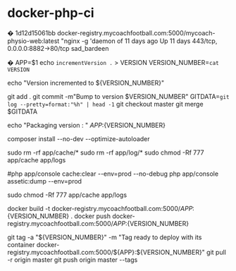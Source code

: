 # docker-php-ci
�
1d12d15061bb        docker-registry.mycoachfootball.com:5000/mycoach-physio-web:latest   "nginx -g 'daemon of   11 days ago         Up 11 days          443/tcp, 0.0.0.0:8882->80/tcp    sad_bardeen

�
APP=$1
echo `incrementVersion .` > VERSION
VERSION_NUMBER=`cat VERSION`

echo "Version incremented to ${VERSION_NUMBER}"

git add .
git commit -m"Bump to version $VERSION_NUMBER"
GITDATA=`git log --pretty=format:"%h" | head -1`
git checkout master
git merge $GITDATA


echo "Packaging version : " ${APP}:${VERSION_NUMBER}


composer install --no-dev --optimize-autoloader

sudo rm -rf app/cache/*
sudo rm -rf app/log/*
sudo chmod -Rf 777 app/cache app/logs

#php app/console cache:clear --env=prod --no-debug
php app/console assetic:dump --env=prod

sudo chmod -Rf 777 app/cache app/logs

docker build -t docker-registry.mycoachfootball.com:5000/${APP}:${VERSION_NUMBER} .
docker push docker-registry.mycoachfootball.com:5000/${APP}:${VERSION_NUMBER}

git tag -a "${VERSION_NUMBER}" -m "Tag ready to deploy with its container docker-registry.mycoachfootball.com:5000/${APP}:${VERSION_NUMBER}"
git pull -r origin master
git push origin master --tags
